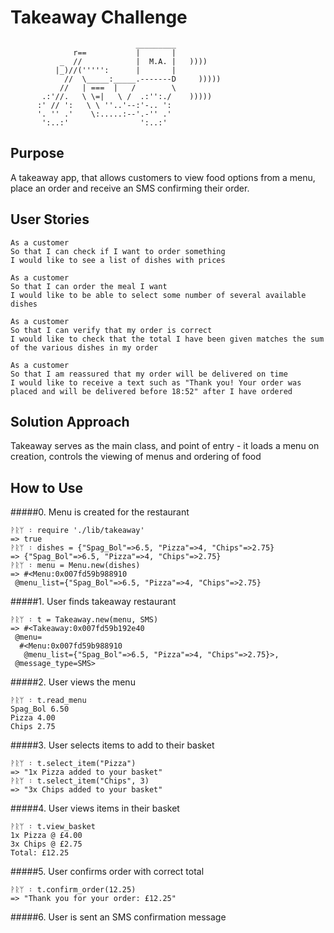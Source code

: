 Takeaway Challenge
==================
```
                            _________
              r==           |       |
           _  //            |  M.A. |   ))))
          |_)//(''''':      |       |
            //  \_____:_____.-------D     )))))
           //   | ===  |   /        \
       .:'//.   \ \=|   \ /  .:'':./    )))))
      :' // ':   \ \ ''..'--:'-.. ':
      '. '' .'    \:.....:--'.-'' .'
       ':..:'                ':..:'

 ```

Purpose
------------------
A takeaway app, that allows customers to view food options from a menu, place an order and receive an SMS confirming their order.


User Stories
------------------

```
As a customer
So that I can check if I want to order something
I would like to see a list of dishes with prices

As a customer
So that I can order the meal I want
I would like to be able to select some number of several available dishes

As a customer
So that I can verify that my order is correct
I would like to check that the total I have been given matches the sum of the various dishes in my order

As a customer
So that I am reassured that my order will be delivered on time
I would like to receive a text such as "Thank you! Your order was placed and will be delivered before 18:52" after I have ordered
```

Solution Approach
------------------
Takeaway serves as the main class, and point of entry - it loads a menu on creation, controls the viewing of menus and ordering of food

How to Use
------------------
#####0. Menu is created for the restaurant
```
ᚹᚱᛘ ᛬ require './lib/takeaway'
=> true
ᚹᚱᛘ ᛬ dishes = {"Spag_Bol"=>6.5, "Pizza"=>4, "Chips"=>2.75}
=> {"Spag_Bol"=>6.5, "Pizza"=>4, "Chips"=>2.75}
ᚹᚱᛘ ᛬ menu = Menu.new(dishes)
=> #<Menu:0x007fd59b988910
 @menu_list={"Spag_Bol"=>6.5, "Pizza"=>4, "Chips"=>2.75}
 ```

#####1. User finds takeaway restaurant
```
ᚹᚱᛘ ᛬ t = Takeaway.new(menu, SMS)
=> #<Takeaway:0x007fd59b192e40
 @menu=
  #<Menu:0x007fd59b988910
   @menu_list={"Spag_Bol"=>6.5, "Pizza"=>4, "Chips"=>2.75}>,
 @message_type=SMS>
```

#####2. User views the menu
 ```
ᚹᚱᛘ ᛬ t.read_menu
Spag_Bol 6.50
Pizza 4.00
Chips 2.75
```

#####3. User selects items to add to their basket
```
ᚹᚱᛘ ᛬ t.select_item("Pizza")
=> "1x Pizza added to your basket"
ᚹᚱᛘ ᛬ t.select_item("Chips", 3)
=> "3x Chips added to your basket"
```

#####4. User views items in their basket
```
ᚹᚱᛘ ᛬ t.view_basket
1x Pizza @ £4.00
3x Chips @ £2.75
Total: £12.25
```

#####5. User confirms order with correct total
```
ᚹᚱᛘ ᛬ t.confirm_order(12.25)
=> "Thank you for your order: £12.25"
```

#####6. User is sent an SMS confirmation message
